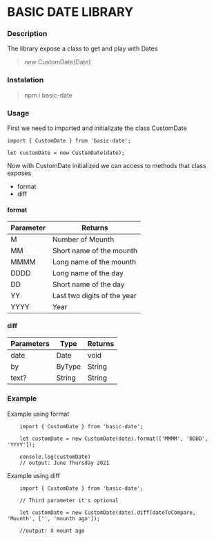 # BASIC DATE LIBRARY 

### Description
The library expose a class to get and play with Dates 
> new CustomDate(Date)

### Instalation

> npm i basic-date

### Usage

First we need to imported and initializate the class CustomDate

```
import { CustomDate } from 'basic-date';

let customDate = new CustomDate(date);

```
Now with CustomDate initialized we can access to methods that class exposes

* format
* diff

#### format

Parameter | Returns
------ | --------- 
M | Number of Mounth
MM |Short name of the mounth
MMMM | Long name of the mounth
DDDD | Long name of the day
DD | Short name of the day
YY | Last two digits of the year
YYYY | Year

#### diff

Parameters | Type | Returns
---------- | ---- | -------
date | Date | void
by | ByType | String
text? | String | String

### Example

Example using format
```
    import { CustomDate } from 'basic-date';

    let customDate = new CustomDate(date).format(['MMMM', 'DDDD', 'YYYY']);
    
    console.log(customDate)
    // output: June Thursday 2021
```

Example using diff

```
    import { CustomDate } from 'basic-date';

    // Third parameter it's optional

    let customDate = new CustomDate(date).diff(dateToCompare, 'Mounth', ['', 'mounth ago']);

    //output: X mount ago
```

